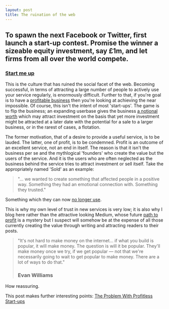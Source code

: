 ```yaml
---
layout: post
title: The ruination of the web
---
```


## To spawn the next Facebook or Twitter, first launch a start-up contest. Promise the winner a sizeable equity investment, say £1m, and let firms from all over the world compete.

### [Start me up](http://www.economist.com/news/britain/21587268-cluster-start-ups-east-london-thriving-all-they-need-now-big-success-start-me-up?fsrc=scn/tw/te/pe/startmeup)

This is the culture that has ruined the social facet of the web. Becoming successful, in terms of attracting a large number of people to actively use your service regularly, is enormously difficult. Further to that, if you're goal is to have a [profitable business](http://www.theatlantic.com/technology/archive/2012/02/heres-the-number-that-matters-in-facebooks-ipo-filing/252471/) then you're looking at achieving the near impossible. Of course, this isn't the intent of most 'start-ups'. The game is to flip the business; an expanding userbase gives the business [a notional worth](http://www.theverge.com/2013/10/7/4812080/twitter-ipo-boom-growth-profits) which may attract investment on the basis that yet more investment might be attracted at a later date with the potential for a sale to a larger business, or in the rarest of cases, a flotation.

The former motivation, that of a desire to provide a useful service, is to be lauded. The latter, one of profit, is to be condemned. Profit is an outcome of an excellent service, not an end in itself. The reason is that it isn't the business per se and the mythlogical 'founders' who create the value but the users of the service. And it is the users who are often neglected as the business behind the service tries to attract investment or sell itself. Take the appropriately named 'Sold' as an example:

> "... we wanted to create something that affected people in a positive way. Something they had an emotional connection with. Something they trusted." 

Something which they can now [no longer use](http://www.usesold.com/).

This is why my own level of trust in new services is very low; it is also why I blog here rather than the attractive looking Medium, whose future [path to profit](http://techcrunch.com/2013/09/14/twitter-co-founder-evan-williams-lays-out-his-vision-for-medium/) is a mystery but I suspect will somehow be at the expense of all those currently creating the value through writing and attracting readers to their posts.

> "It's not hard to make money on the internet... if what you build is popular, it will make money. The question is will it be popular. They'll make money once we try, if we get popular — not that we're necessarily going to wait to get popular to make money. There are a lot of ways to do that."
> ### Evan Williams

How reassuring.

This post makes further interesting points: [The Problem With Profitless Start-ups](http://nymag.com/daily/intelligencer/2014/04/problem-with-profitless-start-ups.html)